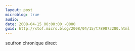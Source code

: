 ```yaml
---
layout: post
microblog: true
audio: 
date: 2008-04-15 00:00:00 -0000
guid: http://xtof.micro.blog/2008/04/15/t789873280.html
---
```

soufron chronique direct
